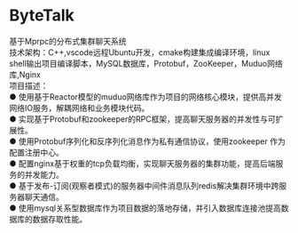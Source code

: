 # ByteTalk
基于Mprpc的分布式集群聊天系统  
技术架构：C++,vscode远程Ubuntu开发，cmake构建集成编译环境，linux shell输出项目编译脚本，MySQL数据库，Protobuf，ZooKeeper，Muduo网络库,Nginx  
项目描述：   
● 使用基于Reactor模型的muduo网络库作为项目的网络核心模块，提供高并发网络IO服务，解耦网络和业务模块代码。  
● 实现基于Protobuf和zookeeper的RPC框架，提高聊天服务器的并发性与可扩展性。  
● 使用Protobuf序列化和反序列化消息作为私有通信协议，使用zookeeper 作为配置注册中心。  
● 配置nginx基于权重的tcp负载均衡，实现聊天服务器的集群功能，提高后端服务的并发能力。   
● 基于发布-订阅(观察者模式)的服务器中间件消息队列redis解决集群环境中跨服务器聊天通信。   
● 使用mysql关系型数据库作为项目数据的落地存储，并引入数据库连接池提高数据库的数据存取性能。  
